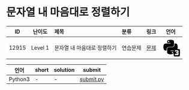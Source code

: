 # 문자열 내 마음대로 정렬하기

| ID | 난이도 | 제목 | 분류 | 링크 | 언어 |
| -- | ---- | :-- | :-- | --- | --- |
| 12915 | Level 1 | 문자열 내 마음대로 정렬하기 | 연습문제 | [문제](https://programmers.co.kr/learn/courses/30/lessons/12915) | [![python3](/assets/python3.svg)](submit.py) |

| 언어 | short | solution | submit |
| --- | ----- | -------- | ------ |
| Python3 | - | - | [submit.py](submit.py) |
